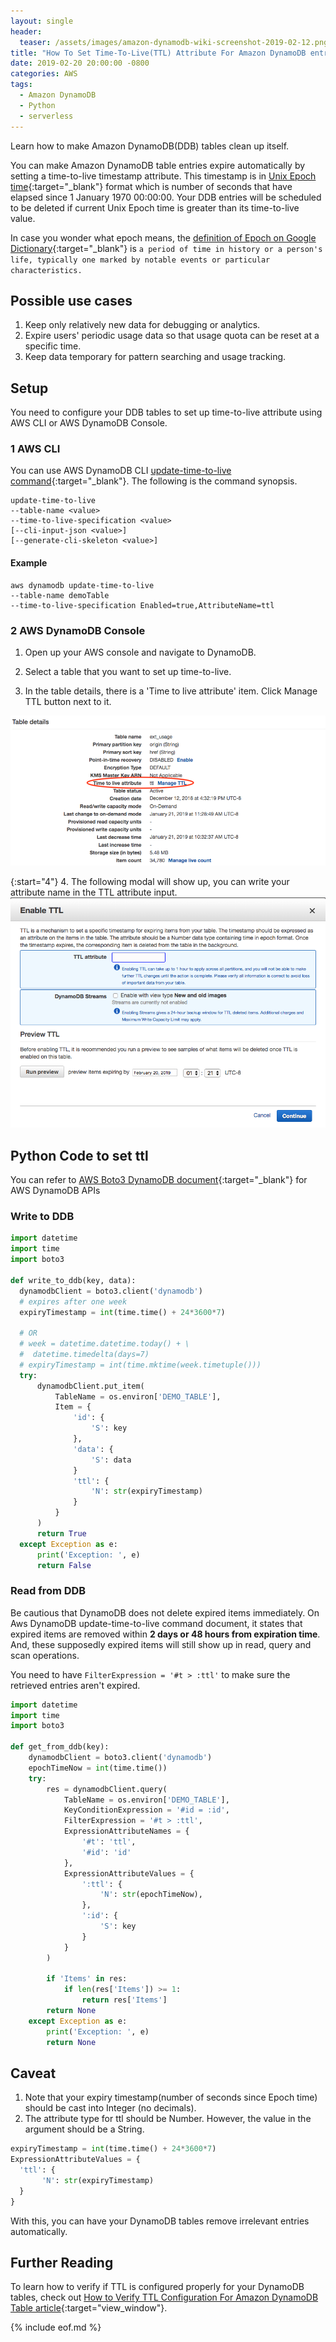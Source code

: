 ```yaml
---
layout: single
header:
  teaser: /assets/images/amazon-dynamodb-wiki-screenshot-2019-02-12.png
title: "How To Set Time-To-Live(TTL) Attribute For Amazon DynamoDB entries?"
date: 2019-02-20 20:00:00 -0800
categories: AWS
tags:
  - Amazon DynamoDB
  - Python
  - serverless
---
```

Learn how to make Amazon DynamoDB(DDB) tables clean up itself.

You can make Amazon DynamoDB table entries expire automatically by setting a time-to-live timestamp attribute. This timestamp is in [Unix Epoch time](https://en.wikipedia.org/wiki/Unix_time){:target="_blank"} format which is number of seconds that have elapsed since 1 January 1970 00:00:00. Your DDB entries will be scheduled to be deleted if current Unix Epoch time is greater than its time-to-live value.

In case you wonder what epoch means, the [definition of Epoch on Google Dictionary](https://www.google.com/search?site=async/dictw&q=Dictionary#dobs=epoch){:target="_blank"} is `a period of time in history or a person's life, typically one marked by notable events or particular characteristics.` 

## Possible use cases 
1. Keep only relatively new data for debugging or analytics.
2. Expire users' periodic usage data so that usage quota can be reset at a specific time.
3. Keep data temporary for pattern searching and usage tracking.

## Setup
You need to configure your DDB tables to set up time-to-live attribute using AWS CLI or AWS DynamoDB Console.

### 1 AWS CLI 
You can use AWS DynamoDB CLI [update-time-to-live command](https://docs.aws.amazon.com/cli/latest/reference/dynamodb/update-time-to-live.html#){:target="_blank"}. The following is the command synopsis.

```
update-time-to-live
--table-name <value>
--time-to-live-specification <value>
[--cli-input-json <value>]
[--generate-cli-skeleton <value>]
```
#### Example
```
aws dynamodb update-time-to-live
--table-name demoTable
--time-to-live-specification Enabled=true,AttributeName=ttl
```

### 2 AWS DynamoDB Console
1. Open up your AWS console and navigate to DynamoDB.

2. Select a table that you want to set up time-to-live.

3. In the table details, there is a 'Time to live attribute' item. Click Manage TTL button next to it.

![AWS DyanamoDB Table Details Screenshot](/assets/images/aws-ddb-table-details-time-to-live-attribute-2019-02-12.png)

{:start="4"}
4. The following modal will show up, you can write your attribute name in the TTL attribute input. 
![AWS DyanamoDB Enable TTL](/assets/images/aws-ddb-enable-ttl-2019-02-12.png)

## Python Code to set ttl
You can refer to [AWS Boto3 DynamoDB document](https://boto3.amazonaws.com/v1/documentation/api/latest/reference/services/dynamodb.html){:target="_blank"} for AWS DynamoDB APIs

### Write to DDB
```python
import datetime
import time
import boto3

def write_to_ddb(key, data):
  dynamodbClient = boto3.client('dynamodb')
  # expires after one week  
  expiryTimestamp = int(time.time() + 24*3600*7)

  # OR
  # week = datetime.datetime.today() + \
  #  datetime.timedelta(days=7)
  # expiryTimestamp = int(time.mktime(week.timetuple()))
  try:
      dynamodbClient.put_item(
          TableName = os.environ['DEMO_TABLE'],
          Item = {
              'id': {
                  'S': key
              },
              'data': {
                  'S': data
              }
              'ttl': {
                  'N': str(expiryTimestamp) 
              }
          }
      )
      return True
  except Exception as e:
      print('Exception: ', e)
      return False
```

### Read from DDB
Be cautious that DynamoDB does not delete expired items immediately. On Aws DynamoDB update-time-to-live command document, it states that expired items are removed within **2 days or 48 hours from expiration time**. And, these supposedly expired items will still show up in read, query and scan operations.

You need to have `FilterExpression = '#t > :ttl'` to make sure the retrieved entries aren't expired.

```python
import datetime
import time
import boto3

def get_from_ddb(key):
    dynamodbClient = boto3.client('dynamodb')
    epochTimeNow = int(time.time())
    try:
        res = dynamodbClient.query(
            TableName = os.environ['DEMO_TABLE'],
            KeyConditionExpression = '#id = :id',
            FilterExpression = '#t > :ttl',
            ExpressionAttributeNames = {
                '#t': 'ttl',
                '#id': 'id'
            },
            ExpressionAttributeValues = {
                ':ttl': {
                    'N': str(epochTimeNow),
                },
                ':id': {
                    'S': key
                }
            }
        )
                
        if 'Items' in res:
            if len(res['Items']) >= 1:
                return res['Items']
        return None
    except Exception as e:
        print('Exception: ', e)
        return None
```

## Caveat
1. Note that your expiry timestamp(number of seconds since Epoch time) should be cast into Integer (no decimals).
2. The attribute type for ttl should be Number. However, the value in the argument should be a String.
```python
expiryTimestamp = int(time.time() + 24*3600*7)
ExpressionAttributeValues = {
  'ttl': {   
       'N': str(expiryTimestamp) 
  }
}
```

With this, you can have your DynamoDB tables remove irrelevant entries automatically.

## Further Reading
To learn how to verify if TTL is configured properly for your DynamoDB tables, check out [How to Verify TTL Configuration For Amazon DynamoDB Table article](https://jun711.github.io/aws/how-to-verify-if-amazon-dynamodb-ttl-is-set-correctly/){:target="view_window"}.

{% include eof.md %}